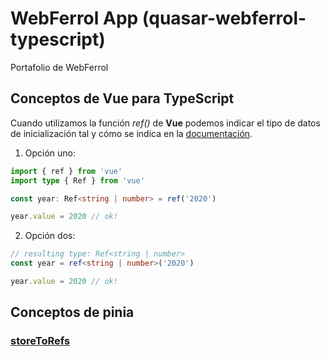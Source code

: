 # WebFerrol App (quasar-webferrol-typescript)

Portafolio de WebFerrol

## Conceptos de Vue para TypeScript

Cuando utilizamos la función *ref()* de **Vue** podemos indicar el tipo de datos de inicialización tal y cómo se indica en la [documentación](https://vuejs.org/guide/typescript/composition-api.html#typing-ref).

1. Opción uno:
```TypeScript
import { ref } from 'vue'
import type { Ref } from 'vue'

const year: Ref<string | number> = ref('2020')

year.value = 2020 // ok!
```

2. Opción dos:
```TypeScript
// resulting type: Ref<string | number>
const year = ref<string | number>('2020')

year.value = 2020 // ok!
```

## Conceptos de pinia

### [storeToRefs](https://pinia.vuejs.org/api/modules/pinia.html#storetorefs)
